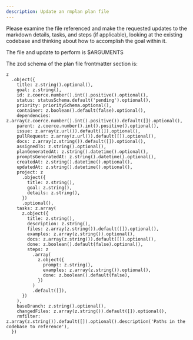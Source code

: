 ```yaml
---
description: Update an rmplan plan file
---
```


Please examine the file referenced and make the requested updates to the markdown details, tasks, and steps (if applicable), looking at the existing codebase and thinking about how to
accomplish the goal within it.

The file and update to perform is $ARGUMENTS

The zod schema of the plan file frontmatter section is:
```
z
  .object({
    title: z.string().optional(),
    goal: z.string(),
    id: z.coerce.number().int().positive().optional(),
    status: statusSchema.default('pending').optional(),
    priority: prioritySchema.optional(),
    container: z.boolean().default(false).optional(),
    dependencies: z.array(z.coerce.number().int().positive()).default([]).optional(),
    parent: z.coerce.number().int().positive().optional(),
    issue: z.array(z.url()).default([]).optional(),
    pullRequest: z.array(z.url()).default([]).optional(),
    docs: z.array(z.string()).default([]).optional(),
    assignedTo: z.string().optional(),
    planGeneratedAt: z.string().datetime().optional(),
    promptsGeneratedAt: z.string().datetime().optional(),
    createdAt: z.string().datetime().optional(),
    updatedAt: z.string().datetime().optional(),
    project: z
      .object({
        title: z.string(),
        goal: z.string(),
        details: z.string(),
      })
      .optional(),
    tasks: z.array(
      z.object({
        title: z.string(),
        description: z.string(),
        files: z.array(z.string()).default([]).optional(),
        examples: z.array(z.string()).optional(),
        docs: z.array(z.string()).default([]).optional(),
        done: z.boolean().default(false).optional(),
        steps: z
          .array(
            z.object({
              prompt: z.string(),
              examples: z.array(z.string()).optional(),
              done: z.boolean().default(false),
            })
          )
          .default([]),
      })
    ),
    baseBranch: z.string().optional(),
    changedFiles: z.array(z.string()).default([]).optional(),
    rmfilter: z.array(z.string()).default([]).optional().description('Paths in the codebase to reference'),
  })
```

